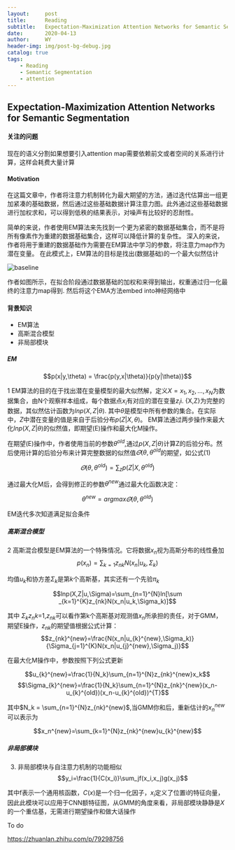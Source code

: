 ```yaml
---
layout:     post
title:      Reading
subtitle:   Expectation-Maximization Attention Networks for Semantic Segmentation
date:       2020-04-13
author:     WY
header-img: img/post-bg-debug.jpg
catalog: true
tags:
    - Reading
    - Semantic Segmentation
    - attention
---
```


## Expectation-Maximization Attention Networks for Semantic Segmentation

#### 关注的问题
现在的语义分割如果想要引入attention map需要依赖前文或者空间的关系进行计算，这样会耗费大量计算

#### Motivation
在这篇文章中，作者将注意力机制转化为最大期望的方法，通过迭代估算出一组更加紧凑的基础数据，然后通过这些基础数据计算注意力图。此外通过这些基础数据进行加权求和，可以得到低秩的结果表示，对噪声有比较好的忍耐性。

简单的来说，作者使用EM算法来先找到一个更为紧密的数据基础集合，而不是将所有像素作为重建的数据基础集合，这样可以降低计算的复杂性。 深入的来说，作者将用于重建的数据基础作为需要在EM算法中学习的参数，将注意力map作为潜在变量。 在此模式上，EM算法的目标是找出(数据基础)的一个最大似然估计

![baseline](https://raw.githubusercontent.com/ywangeq/ywangeq.github.io/master/img/EMA_baseline.png)

作者如图所示，在拟合阶段通过数据基础的加权和来得到输出，权重通过归一化最终的注意力map得到. 然后将这个EMA方法embed into神经网络中

#### 背景知识
- EM算法
- 高斯混合模型
- 非局部模块
##### EM
$$p(x|y,\theta) = \frac{p(y,x|\theta)}{p(y|\theta)}$$

1 EM算法的目的在于找出潜在变量模型的最大似然解，定义$X={x_1,x_2,...,x_N}$为数据集合，由N个观察样本组成，每个数据点$x_i$有对应的潜在变量$z_i$i. {X,Z}为完整的数据，其似然估计函数为$lnp(X,Z|\theta)$. 其中$\theta$是模型中所有参数的集合。在实际中，$Z$中潜在变量的值是来自于后验分布$p(Z|X,\theta)$。 EM算法通过两步操作来最大化$lnp(X,Z|\theta)$的似然值，即期望(E)操作和最大化M操作。

在期望(E)操作中，作者使用当前的参数$\theta^{old}$,通过$p(X,Z|\theta)$计算Z的后验分布。然后使用计算的后验分布来计算完整数据的似然值$\varTheta(\theta,\theta^{old}$的期望，如公式(1)

$$\varTheta(\theta,\theta^{old})=\sum_{z}{p(Z|X,\theta^{old})}$$

通过最大化M后，会得到修正的参数$\theta^{new}$通过最大化函数决定：

$$\theta^{new}=argmax\varTheta(\theta,\theta^{old})$$

EM迭代多次知道满足拟合条件


##### 高斯混合模型

2 高斯混合模型是EM算法的一个特殊情况。它将数据$x_n$视为高斯分布的线性叠加
$$p(x_n)=\sum_{k=1}z_{nk}N(x_n|u_k,\Sigma_k)$$

均值$u_k$和协方差$\Sigma_k$是第$k$个高斯基，其实还有一个先验$\pi_k$

$$lnp(X,Z|u,\Sigma)=\sum_{n=1}^{N}ln[\sum _{k=1}^{K}z_{nk}N(x_n|u_k,\Sigma_k)]$$

其中 $\Sigma_k{z_nk}$=1,$z_{nk}$可以看作第k个高斯基对观测值$x_n$所承担的责任，对于GMM，期望E操作，$z_{nk}$的期望值根据公式计算：
$$z_{nk}^{new}=\frac{N(x_n|u_{k}^{new},\Sigma_k)}{\Sigma_{j=1}^{K}N(x_n|u_{j}^{new},\Sigma_j)}$$

在最大化M操作中，参数按照下列公式更新

$$u_{k}^{new}=\frac{1}{N_k}\sum_{n=1}^{N}z_{nk}^{new}x_k$$
$$\Sigma_{k}^{new}=\frac{1}{N_k}\sum_{n=1}^{N}z_{nk}^{new}(x_n-u_{k}^{old})(x_n-u_{k}^{old})^{T}$$

其中$N_k = \sum_{n=1}^{N}z_{nk}^{new}$,当GMM你和后，重新估计的$x_{n}^{new}$可以表示为

$$x_n^{new}=\sum_{k=1}^{N}z_{nk}^{new}u_{k}^{new}$$

##### 非局部模块

3. 非局部模块与自注意力机制的功能相似
$$y_i=\frac{1}{C(x_i)}\sum_jf(x_i,x_j)g(x_j)$$

其中f表示一个通用核函数，$C(x)$是一个归一化因子，$x_i$定义了位置i的特征向量，因此此模块可以应用于CNN额特征图，从GMM的角度来看，非局部模块静静是$X$的一个重估基，无需进行期望操作和做大话操作

To do

https://zhuanlan.zhihu.com/p/79298756
